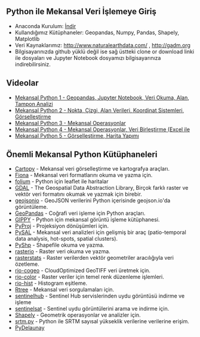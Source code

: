 ##  Python ile Mekansal Veri İşlemeye Giriş

* Anaconda Kurulum: [İndir](https://www.anaconda.com/products/individual)
* Kullandığımız Kütüphaneler: Geopandas, Numpy, Pandas, Shapely, Matplotlib
* Veri Kaynaklarımız: http://www.naturalearthdata.com/ , http://gadm.org
* Bilgisayarınızda github yüklü değil ise sağ üstteki clone or download linki ile dosyaları ve Jupyter Notebook dosyamızı bilgisayarınıza indirebilirsiniz.

## Videolar

* [Mekansal Python 1 - Geopandas, Jupyter Notebook, Veri Okuma, Alan, Tampon Analizi](https://www.youtube.com/watch?v=NOMWTHSrlvI)
* [Mekansal Python 2 - Nokta, Çizgi, Alan Verileri, Koordinat Sistemleri, Görselleştirme](https://www.youtube.com/watch?v=JX9S7tPnrzQ)
* [Mekansal Python 3 - Mekansal Operasyonlar](https://www.youtube.com/watch?v=r2PfCK26ZL8)
* [Mekansal Python 4 - Mekansal Operasyonlar, Veri Birleştirme (Excel ile](https://www.youtube.com/watch?v=O9NrAiDGxhs)
* [Mekansal Python 5 - Görselleştirme, Harita Yapımı](https://www.youtube.com/watch?v=gofAu-jHkEw)

## Önemli Mekansal Python Kütüphaneleri 

* [Cartopy](http://scitools.org.uk/cartopy/) - Mekansal veri görselleştirme ve kartografya araçları.
* [Fiona](http://toblerity.org/fiona/) - Mekansal veri formatlarını okuma ve yazma için.
* [folium](https://github.com/python-visualization/folium) - Python için leaflet ile haritalar
* [GDAL](https://anaconda.org/conda-forge/gdal) - The Geospatial Data Abstraction Library, Birçok farklı raster ve vektör veri formatını okumak ve yazmak için birebir.
* [geojsonio](https://github.com/jwass/geojsonio.py) - GeoJSON verilerini Python içerisinde geojson.io'da görüntüleme. 
* [GeoPandas](https://github.com/geopandas/geopandas) - Coğrafi veri işleme için Python araçları.
* [GIPPY](https://github.com/gipit/gippy) - Python için mekansal görüntü işleme kütüphanesi.
* [PyProj](https://github.com/jswhit/pyproj) - Projeksiyon dönüşümleri için.
* [PySAL](https://pysal.org/pysal/) - Mekansal veri analizleri için gelişmiş bir araç (patio-temporal data analysis, hot-spots, spatial clusters).
* [PyShp](https://github.com/GeospatialPython/pyshp) - Shapefile okuma ve yazma.
* [rasterio](https://github.com/mapbox/rasterio) - Raster veri okuma ve yazma.
* [rasterstats](https://github.com/perrygeo/python-rasterstats/) - Raster verilerden vektör geometriler aracılığıyla veri özetleme.
* [rio-cogeo](https://github.com/mapbox/rio-cogeo) - CloudOptimized GeoTIFF veri üretmek için.   
* [rio-color](https://github.com/mapbox/rio-color) - Raster veriler için temel renk düzenleme işlemleri.
* [rio-hist](https://github.com/mapbox/rio-hist) - Histogram eşitleme.
* [Rtree](http://toblerity.org/rtree/) - Mekansal veri sorgulamaları için.
* [sentinelhub](https://github.com/sentinel-hub/sentinelhub-py) - Sentinel Hub servislerinden uydu görüntüsü indirme ve işleme
* [sentinelsat](https://github.com/sentinelsat/sentinelsat) - Sentinel uydu görüntülerini arama ve indirme için. 
* [Shapely](https://pypi.python.org/pypi/Shapely) - Geometrik operasyonlar ve analizler için.
* [srtm.py](https://github.com/tkrajina/srtm.py) - Python ile SRTM sayısal yükseklik verilerine verilerine erişim.
* [PyDelaunay](https://github.com/bennycheung/PyDelaunay)
